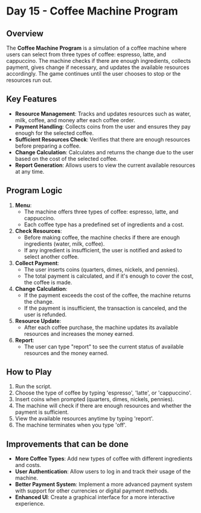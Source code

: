 # Day 15 - Coffee Machine Program

## Overview
The **Coffee Machine Program** is a simulation of a coffee machine where users can select from three types of coffee: espresso, latte, and cappuccino. The machine checks if there are enough ingredients, collects payment, gives change if necessary, and updates the available resources accordingly. The game continues until the user chooses to stop or the resources run out.

## Key Features
- **Resource Management**: Tracks and updates resources such as water, milk, coffee, and money after each coffee order.
- **Payment Handling**: Collects coins from the user and ensures they pay enough for the selected coffee.
- **Sufficient Resources Check**: Verifies that there are enough resources before preparing a coffee.
- **Change Calculation**: Calculates and returns the change due to the user based on the cost of the selected coffee.
- **Report Generation**: Allows users to view the current available resources at any time.

## Program Logic
1. **Menu**:
   - The machine offers three types of coffee: espresso, latte, and cappuccino.
   - Each coffee type has a predefined set of ingredients and a cost.
2. **Check Resources**:
   - Before making coffee, the machine checks if there are enough ingredients (water, milk, coffee).
   - If any ingredient is insufficient, the user is notified and asked to select another coffee.
3. **Collect Payment**:
   - The user inserts coins (quarters, dimes, nickels, and pennies).
   - The total payment is calculated, and if it's enough to cover the cost, the coffee is made.
4. **Change Calculation**:
   - If the payment exceeds the cost of the coffee, the machine returns the change.
   - If the payment is insufficient, the transaction is canceled, and the user is refunded.
5. **Resource Update**:
   - After each coffee purchase, the machine updates its available resources and increases the money earned.
6. **Report**:
   - The user can type "report" to see the current status of available resources and the money earned.

## How to Play
1. Run the script.
2. Choose the type of coffee by typing 'espresso', 'latte', or 'cappuccino'.
3. Insert coins when prompted (quarters, dimes, nickels, pennies).
4. The machine will check if there are enough resources and whether the payment is sufficient.
5. View the available resources anytime by typing 'report'.
7. The machine terminates when you type 'off'.

## Improvements that can be done
- **More Coffee Types**: Add new types of coffee with different ingredients and costs.
- **User Authentication**: Allow users to log in and track their usage of the machine.
- **Better Payment System**: Implement a more advanced payment system with support for other currencies or digital payment methods.
- **Enhanced UI**: Create a graphical interface for a more interactive experience.

